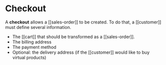 # Checkout
A **checkout** allows a [[sales-order]] to be created. To do that, a [[customer]] must define several information.

* The [[cart]] that should be transformed as a [[sales-order]].
* The billing address
* The payment method
* Optional: the delivery address (if the [[customer]] would like to buy virtual products)